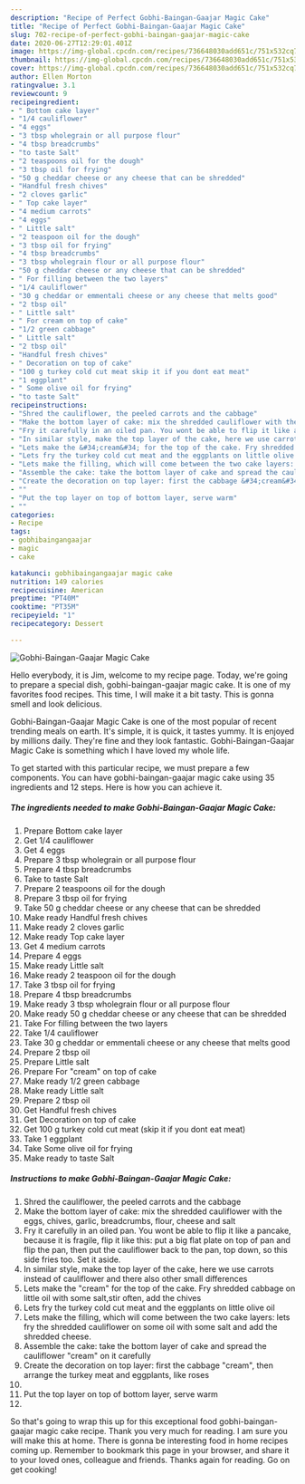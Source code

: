 ```yaml
---
description: "Recipe of Perfect Gobhi-Baingan-Gaajar Magic Cake"
title: "Recipe of Perfect Gobhi-Baingan-Gaajar Magic Cake"
slug: 702-recipe-of-perfect-gobhi-baingan-gaajar-magic-cake
date: 2020-06-27T12:29:01.401Z
image: https://img-global.cpcdn.com/recipes/736648030add651c/751x532cq70/gobhi-baingan-gaajar-magic-cake-recipe-main-photo.jpg
thumbnail: https://img-global.cpcdn.com/recipes/736648030add651c/751x532cq70/gobhi-baingan-gaajar-magic-cake-recipe-main-photo.jpg
cover: https://img-global.cpcdn.com/recipes/736648030add651c/751x532cq70/gobhi-baingan-gaajar-magic-cake-recipe-main-photo.jpg
author: Ellen Morton
ratingvalue: 3.1
reviewcount: 9
recipeingredient:
- " Bottom cake layer"
- "1/4 cauliflower"
- "4 eggs"
- "3 tbsp wholegrain or all purpose flour"
- "4 tbsp breadcrumbs"
- "to taste Salt"
- "2 teaspoons oil for the dough"
- "3 tbsp oil for frying"
- "50 g cheddar cheese or any cheese that can be shredded"
- "Handful fresh chives"
- "2 cloves garlic"
- " Top cake layer"
- "4 medium carrots"
- "4 eggs"
- " Little salt"
- "2 teaspoon oil for the dough"
- "3 tbsp oil for frying"
- "4 tbsp breadcrumbs"
- "3 tbsp wholegrain flour or all purpose flour"
- "50 g cheddar cheese or any cheese that can be shredded"
- " For filling between the two layers"
- "1/4 cauliflower"
- "30 g cheddar or emmentali cheese or any cheese that melts good"
- "2 tbsp oil"
- " Little salt"
- " For cream on top of cake"
- "1/2 green cabbage"
- " Little salt"
- "2 tbsp oil"
- "Handful fresh chives"
- " Decoration on top of cake"
- "100 g turkey cold cut meat skip it if you dont eat meat"
- "1 eggplant"
- " Some olive oil for frying"
- "to taste Salt"
recipeinstructions:
- "Shred the cauliflower, the peeled carrots and the cabbage"
- "Make the bottom layer of cake: mix the shredded cauliflower with the eggs, chives, garlic, breadcrumbs, flour, cheese and salt"
- "Fry it carefully in an oiled pan. You wont be able to flip it like a pancake, because it is fragile, flip it like this: put a big flat plate on top of pan and flip the pan, then put the cauliflower back to the pan, top down, so this side fries too. Set it aside."
- "In similar style, make the top layer of the cake, here we use carrots instead of cauliflower and there also other small differences"
- "Lets make the &#34;cream&#34; for the top of the cake. Fry shredded cabbage on little oil with some salt,stir often, add the chives"
- "Lets fry the turkey cold cut meat and the eggplants on little olive oil"
- "Lets make the filling, which will come between the two cake layers: lets fry the shredded cauliflower on some oil with some salt and add the shredded cheese."
- "Assemble the cake: take the bottom layer of cake and spread the cauliflower &#34;cream&#34; on it carefully"
- "Create the decoration on top layer: first the cabbage &#34;cream&#34;, then arrange the turkey meat and eggplants, like roses"
- ""
- "Put the top layer on top of bottom layer, serve warm"
- ""
categories:
- Recipe
tags:
- gobhibaingangaajar
- magic
- cake

katakunci: gobhibaingangaajar magic cake 
nutrition: 149 calories
recipecuisine: American
preptime: "PT40M"
cooktime: "PT35M"
recipeyield: "1"
recipecategory: Dessert

---
```



![Gobhi-Baingan-Gaajar Magic Cake](https://img-global.cpcdn.com/recipes/736648030add651c/751x532cq70/gobhi-baingan-gaajar-magic-cake-recipe-main-photo.jpg)

Hello everybody, it is Jim, welcome to my recipe page. Today, we're going to prepare a special dish, gobhi-baingan-gaajar magic cake. It is one of my favorites food recipes. This time, I will make it a bit tasty. This is gonna smell and look delicious.

Gobhi-Baingan-Gaajar Magic Cake is one of the most popular of recent trending meals on earth. It's simple, it is quick, it tastes yummy. It is enjoyed by millions daily. They're fine and they look fantastic. Gobhi-Baingan-Gaajar Magic Cake is something which I have loved my whole life.




To get started with this particular recipe, we must prepare a few components. You can have gobhi-baingan-gaajar magic cake using 35 ingredients and 12 steps. Here is how you can achieve it.

<!--inarticleads1-->

##### The ingredients needed to make Gobhi-Baingan-Gaajar Magic Cake:

1. Prepare  Bottom cake layer
1. Get 1/4 cauliflower
1. Get 4 eggs
1. Prepare 3 tbsp wholegrain or all purpose flour
1. Prepare 4 tbsp breadcrumbs
1. Take to taste Salt
1. Prepare 2 teaspoons oil for the dough
1. Prepare 3 tbsp oil for frying
1. Take 50 g cheddar cheese or any cheese that can be shredded
1. Make ready Handful fresh chives
1. Make ready 2 cloves garlic
1. Make ready  Top cake layer
1. Get 4 medium carrots
1. Prepare 4 eggs
1. Make ready  Little salt
1. Make ready 2 teaspoon oil for the dough
1. Take 3 tbsp oil for frying
1. Prepare 4 tbsp breadcrumbs
1. Make ready 3 tbsp wholegrain flour or all purpose flour
1. Make ready 50 g cheddar cheese or any cheese that can be shredded
1. Take  For filling between the two layers
1. Take 1/4 cauliflower
1. Take 30 g cheddar or emmentali cheese or any cheese that melts good
1. Prepare 2 tbsp oil
1. Prepare  Little salt
1. Prepare  For &#34;cream&#34; on top of cake
1. Make ready 1/2 green cabbage
1. Make ready  Little salt
1. Prepare 2 tbsp oil
1. Get Handful fresh chives
1. Get  Decoration on top of cake
1. Get 100 g turkey cold cut meat (skip it if you dont eat meat)
1. Take 1 eggplant
1. Take  Some olive oil for frying
1. Make ready to taste Salt




<!--inarticleads2-->

##### Instructions to make Gobhi-Baingan-Gaajar Magic Cake:

1. Shred the cauliflower, the peeled carrots and the cabbage
1. Make the bottom layer of cake: mix the shredded cauliflower with the eggs, chives, garlic, breadcrumbs, flour, cheese and salt
1. Fry it carefully in an oiled pan. You wont be able to flip it like a pancake, because it is fragile, flip it like this: put a big flat plate on top of pan and flip the pan, then put the cauliflower back to the pan, top down, so this side fries too. Set it aside.
1. In similar style, make the top layer of the cake, here we use carrots instead of cauliflower and there also other small differences
1. Lets make the &#34;cream&#34; for the top of the cake. Fry shredded cabbage on little oil with some salt,stir often, add the chives
1. Lets fry the turkey cold cut meat and the eggplants on little olive oil
1. Lets make the filling, which will come between the two cake layers: lets fry the shredded cauliflower on some oil with some salt and add the shredded cheese.
1. Assemble the cake: take the bottom layer of cake and spread the cauliflower &#34;cream&#34; on it carefully
1. Create the decoration on top layer: first the cabbage &#34;cream&#34;, then arrange the turkey meat and eggplants, like roses
1. 
1. Put the top layer on top of bottom layer, serve warm
1. 




So that's going to wrap this up for this exceptional food gobhi-baingan-gaajar magic cake recipe. Thank you very much for reading. I am sure you will make this at home. There is gonna be interesting food in home recipes coming up. Remember to bookmark this page in your browser, and share it to your loved ones, colleague and friends. Thanks again for reading. Go on get cooking!

